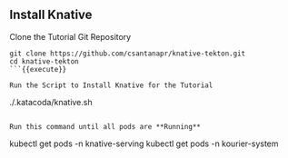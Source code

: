 ## Install Knative


Clone the Tutorial Git Repository
```
git clone https://github.com/csantanapr/knative-tekton.git
cd knative-tekton
```{{execute}}

Run the Script to Install Knative for the Tutorial
```
./.katacoda/knative.sh
```{{execute}}

Run this command until all pods are **Running**
```
kubectl get pods -n knative-serving
kubectl get pods -n kourier-system
```{{execute}}
